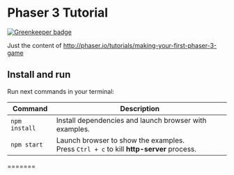 # Phaser 3 Tutorial

[![Greenkeeper badge](https://badges.greenkeeper.io/42tg/phaser-intro.svg)](https://greenkeeper.io/)

Just the content of http://phaser.io/tutorials/making-your-first-phaser-3-game


## Install and run

Run next commands in your terminal:

| Command | Description |
|---------|-------------|
| `npm install` | Install dependencies and launch browser with examples.|
| `npm start` | Launch browser to show the examples. <br> Press `Ctrl + c` to kill **http-server** process. |
=======
